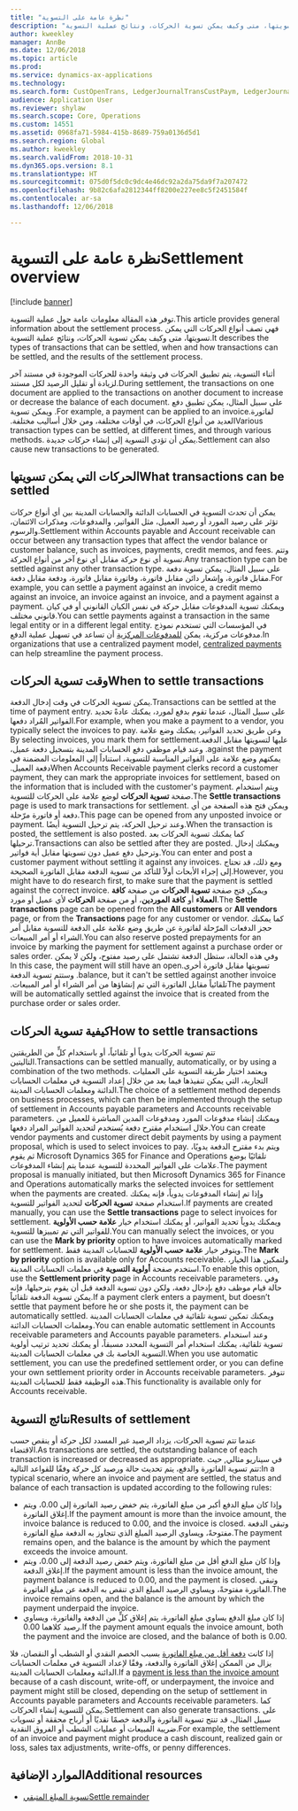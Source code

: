 ```yaml
---
title: "نظرة عامة على التسوية"
description: "توفر هذه المقالة معلومات عامة حول عملية التسوية. فهي تصف أنواع الحركات التي يمكن تسويتها، متى وكيف يمكن تسوية الحركات، ونتائج عملية التسوية."
author: kweekley
manager: AnnBe
ms.date: 12/06/2018
ms.topic: article
ms.prod: 
ms.service: dynamics-ax-applications
ms.technology: 
ms.search.form: CustOpenTrans, LedgerJournalTransCustPaym, LedgerJournalTransVendPaym, VendOpenTrans
audience: Application User
ms.reviewer: shylaw
ms.search.scope: Core, Operations
ms.custom: 14551
ms.assetid: 0968fa71-5984-415b-8689-759a0136d5d1
ms.search.region: Global
ms.author: kweekley
ms.search.validFrom: 2018-10-31
ms.dyn365.ops.version: 8.1
ms.translationtype: HT
ms.sourcegitcommit: 075d0f5dc0c9dc4e46dc92a2da75da9f7a207472
ms.openlocfilehash: 9b82c6afa2812344ff8200e227ee8c5f2451584f
ms.contentlocale: ar-sa
ms.lasthandoff: 12/06/2018

---
```


# <a name="settlement-overview"></a><span data-ttu-id="fb112-104">نظرة عامة على التسوية</span><span class="sxs-lookup"><span data-stu-id="fb112-104">Settlement overview</span></span>

[!include [banner](../includes/banner.md)]

<span data-ttu-id="fb112-105">توفر هذه المقالة معلومات عامة حول عملية التسوية.</span><span class="sxs-lookup"><span data-stu-id="fb112-105">This article provides general information about the settlement process.</span></span> <span data-ttu-id="fb112-106">فهي تصف أنواع الحركات التي يمكن تسويتها، متى وكيف يمكن تسوية الحركات، ونتائج عملية التسوية.</span><span class="sxs-lookup"><span data-stu-id="fb112-106">It describes the types of transactions that can be settled, when and how transactions can be settled, and the results of the settlement process.</span></span>

<span data-ttu-id="fb112-107">أثناء التسوية، يتم تطبيق الحركات في وثيقة واحدة للحركات الموجودة في مستند آخر لزيادة أو تقليل الرصيد لكل مستند.</span><span class="sxs-lookup"><span data-stu-id="fb112-107">During settlement, the transactions on one document are applied to the transactions on another document to increase or decrease the balance of each document.</span></span> <span data-ttu-id="fb112-108">‏‫على سبيل المثال، يمكن تطبيق دفع لفاتورة.</span><span class="sxs-lookup"><span data-stu-id="fb112-108">For example, a payment can be applied to an invoice.</span></span> <span data-ttu-id="fb112-109">ويمكن تسوية العديد من أنواع الحركات، في أوقات مختلفة، ومن خلال أساليب مختلفة.‬</span><span class="sxs-lookup"><span data-stu-id="fb112-109">Various transaction types can be settled, at different times, and through various methods.</span></span> <span data-ttu-id="fb112-110">يمكن أن تؤدي التسوية إلى إنشاء حركات جديدة.</span><span class="sxs-lookup"><span data-stu-id="fb112-110">Settlement can also cause new transactions to be generated.</span></span>

## <a name="what-transactions-can-be-settled"></a><span data-ttu-id="fb112-111">الحركات التي يمكن تسويتها</span><span class="sxs-lookup"><span data-stu-id="fb112-111">What transactions can be settled</span></span>
<span data-ttu-id="fb112-112">يمكن أن تحدث التسوية في الحسابات الدائنة والحسابات المدينة بين أي أنواع حركات تؤثر على رصيد المورد أو رصيد العميل، مثل الفواتير، والمدفوعات، ومذكرات الائتمان، والرسوم.</span><span class="sxs-lookup"><span data-stu-id="fb112-112">Settlement within Accounts payable and Account receivable can occur between any transaction types that affect the vendor balance or customer balance, such as invoices, payments, credit memos, and fees.</span></span> <span data-ttu-id="fb112-113">وتتم تسوية أي نوع حركة مقابل أي نوع آخر من أنواع الحركة.</span><span class="sxs-lookup"><span data-stu-id="fb112-113">Any transaction type can be settled against any other transaction type.</span></span> <span data-ttu-id="fb112-114">على سبيل المثال، يمكن تسوية دفعة مقابل فاتورة، وإشعار دائن مقابل فاتورة، وفاتورة مقابل فاتورة، ودفعة مقابل دفعة.</span><span class="sxs-lookup"><span data-stu-id="fb112-114">For example, you can settle a payment against an invoice, a credit memo against an invoice, an invoice against an invoice, and a payment against a payment.</span></span> <span data-ttu-id="fb112-115">ويمكنك تسوية المدفوعات مقابل حركة في نفس الكيان القانوني أو في كيان قانوني مختلف.</span><span class="sxs-lookup"><span data-stu-id="fb112-115">You can settle payments against a transaction in the same legal entity or in a different legal entity.</span></span> <span data-ttu-id="fb112-116">في المؤسسات التي تستخدم نموذج مدفوعات مركزية، يمكن [للمدفوعات المركزية](set-up-centralized-payments.md) أن تساعد في تسهيل عملية الدفع.</span><span class="sxs-lookup"><span data-stu-id="fb112-116">In organizations that use a centralized payment model, [centralized payments](set-up-centralized-payments.md) can help streamline the payment process.</span></span>

## <a name="when-to-settle-transactions"></a><span data-ttu-id="fb112-117">وقت تسوية الحركات</span><span class="sxs-lookup"><span data-stu-id="fb112-117">When to settle transactions</span></span>
<span data-ttu-id="fb112-118">يمكن تسوية الحركات في وقت إدخال الدفعة.</span><span class="sxs-lookup"><span data-stu-id="fb112-118">Transactions can be settled at the time of payment entry.</span></span> <span data-ttu-id="fb112-119">على سبيل المثال، عندما تقوم بدفع لمورد، يمكنك عادةً تحديد الفواتير المُراد دفعها.</span><span class="sxs-lookup"><span data-stu-id="fb112-119">For example, when you make a payment to a vendor, you typically select the invoices to pay.</span></span> <span data-ttu-id="fb112-120">‏‫وعن طريق تحديد الفواتير، يمكنك وضع علامة عليها لتسويتها مقابل الدفعة.</span><span class="sxs-lookup"><span data-stu-id="fb112-120">By selecting invoices, you mark them for settlement against the payment.</span></span> <span data-ttu-id="fb112-121">وعند قيام موظفي دفع الحسابات المدينة بتسجيل دفعة عميل، يمكنهم وضع علامة على الفواتير المناسبة للتسوية، استناداً إلى المعلومات المضمنة في دفعة العميل.‬</span><span class="sxs-lookup"><span data-stu-id="fb112-121">When Accounts Receivable payment clerks record a customer payment, they can mark the appropriate invoices for settlement, based on the information that is included with the customer's payment.</span></span> <span data-ttu-id="fb112-122">ويتم استخدام صفحة **تسوية الحركات** لوضع علامة على الحركات للتسوية.</span><span class="sxs-lookup"><span data-stu-id="fb112-122">The **Settle transactions** page is used to mark transactions for settlement.</span></span> <span data-ttu-id="fb112-123">ويمكن فتح هذه الصفحة من أي دفعة أو فاتورة مرّحلة.</span><span class="sxs-lookup"><span data-stu-id="fb112-123">This page can be opened from any unposted invoice or payment.</span></span> <span data-ttu-id="fb112-124">وعند ترحيل الحركة، يتم ترحيل التسوية أيضًا.</span><span class="sxs-lookup"><span data-stu-id="fb112-124">When the transaction is posted, the settlement is also posted.</span></span> <span data-ttu-id="fb112-125">كما يمكنك تسوية الحركات بعد ترحيلها.</span><span class="sxs-lookup"><span data-stu-id="fb112-125">Transactions can also be settled after they are posted.</span></span> <span data-ttu-id="fb112-126">ويمكنك إدخال وترحيل دفع عميل دون تسويتها مقابل أية فواتير.</span><span class="sxs-lookup"><span data-stu-id="fb112-126">You can enter and post a customer payment without settling it against any invoices.</span></span> <span data-ttu-id="fb112-127">ومع ذلك، قد تحتاج إلى إجراء الأبحاث أولاً للتأكد من تسوية الدفعة مقابل الفاتورة الصحيحة.</span><span class="sxs-lookup"><span data-stu-id="fb112-127">However, you might have to do research first, to make sure that the payment is settled against the correct invoice.</span></span> <span data-ttu-id="fb112-128">ويمكن فتح صفحة **تسوية الحركات** من صفحة **كافة العملاء** أو **كافة الموردين**، أو من صفحة **الحركات** لأي عميل أو مورد.</span><span class="sxs-lookup"><span data-stu-id="fb112-128">The **Settle transactions** page can be opened from the **All customers** or **All vendors** page, or from the **Transactions** page for any customer or vendor.</span></span> <span data-ttu-id="fb112-129">كما يمكنك حجز الدفعات المرّحلة لفاتورة عن طريق وضع علامة على الدفعة للتسوية مقابل أمر الشراء أو أمر المبيعات.</span><span class="sxs-lookup"><span data-stu-id="fb112-129">You can also reserve posted prepayments for an invoice by marking the payment for settlement against a purchase order or sales order.</span></span> <span data-ttu-id="fb112-130">‏‫وفي هذه الحالة، ستظل الدفعة تشتمل على رصيد مفتوح، ولكن لا يمكن تسويتها مقابل فاتورة أخرى.</span><span class="sxs-lookup"><span data-stu-id="fb112-130">In this case, the payment will still have an open balance, but it can't be settled against another invoice.</span></span> <span data-ttu-id="fb112-131">وستتم تسوية الدفعة تلقائياً مقابل الفاتورة التي تم إنشاؤها من أمر الشراء أو أمر المبيعات.‬</span><span class="sxs-lookup"><span data-stu-id="fb112-131">The payment will be automatically settled against the invoice that is created from the purchase order or sales order.</span></span>

## <a name="how-to-settle-transactions"></a><span data-ttu-id="fb112-132">كيفية تسوية الحركات</span><span class="sxs-lookup"><span data-stu-id="fb112-132">How to settle transactions</span></span>
<span data-ttu-id="fb112-133">تتم تسوية الحركات يدوياً أو تلقائياً، أو باستخدام كلٍّ من الطريقتين التاليتين.</span><span class="sxs-lookup"><span data-stu-id="fb112-133">Transactions can be settled manually, automatically, or by using a combination of the two methods.</span></span> <span data-ttu-id="fb112-134">ويعتمد اختيار طريقة التسوية على العمليات التجارية، التي يمكن تنفيذها فيما بعد من خلال إعداد التسوية في معلمات الحسابات الدائنة ومعلمات الحسابات المدينة.</span><span class="sxs-lookup"><span data-stu-id="fb112-134">The choice of a settlement method depends on business processes, which can then be implemented through the setup of settlement in Accounts payable parameters and Accounts receivable parameters.</span></span> <span data-ttu-id="fb112-135">ويمكنك إنشاء مدفوعات المورد ومدفوعات المدين المباشرة للعميل من خلال استخدام مقترح دفعة يُستخدم لتحديد الفواتير المراد دفعها.</span><span class="sxs-lookup"><span data-stu-id="fb112-135">You can create vendor payments and customer direct debit payments by using a payment proposal, which is used to select invoices to pay.</span></span> <span data-ttu-id="fb112-136">ويتم بدء مقترح الدفعة يدويًا، ثم يقوم Microsoft Dynamics 365 for Finance and Operations تلقائيًا بوضع علامات على الفواتير المحددة للتسوية عندما يتم إنشاء المدفوعات.</span><span class="sxs-lookup"><span data-stu-id="fb112-136">The payment proposal is manually initiated, but then Microsoft Dynamics 365 for Finance and Operations automatically marks the selected invoices for settlement when the payments are created.</span></span> <span data-ttu-id="fb112-137">وإذا تم إنشاء المدفوعات يدوياً، فإنه يمكنك استخدام صفحة **تسوية الحركات** لتحديد الفواتير للتسوية.</span><span class="sxs-lookup"><span data-stu-id="fb112-137">If payments are created manually, you can use the **Settle transactions** page to select invoices for settlement.</span></span> <span data-ttu-id="fb112-138">ويمكنك يدوياً تحديد الفواتير، أو يمكنك استخدام خيار **علامة حسب الأولوية** للفواتير التي تم تمييزها للتسوية.</span><span class="sxs-lookup"><span data-stu-id="fb112-138">You can manually select the invoices, or you can use the **Mark by priority** option to have invoices automatically marked for settlement.</span></span> <span data-ttu-id="fb112-139">ويتوفر خيار **علامة حسب الأولوية** للحسابات المدينة فقط.</span><span class="sxs-lookup"><span data-stu-id="fb112-139">The **Mark by priority** option is available only for Accounts receivable.</span></span> <span data-ttu-id="fb112-140">ولتمكين هذا الخيار، استخدم صفحة **أولوية التسوية** في معلمات الحسابات المدينة.</span><span class="sxs-lookup"><span data-stu-id="fb112-140">To enable this option, use the **Settlement priority** page in Accounts receivable parameters.</span></span> <span data-ttu-id="fb112-141">وفي حالة قيام موظف دفع بإدخال دفعة، ولكن دون تسوية الدفعة قبل أن يقوم بترحيلها، فإنه يمكن تسوية الدفعة تلقائياً.</span><span class="sxs-lookup"><span data-stu-id="fb112-141">If a payment clerk enters a payment, but doesn’t settle that payment before he or she posts it, the payment can be automatically settled.</span></span> <span data-ttu-id="fb112-142">ويمكنك تمكين تسوية تلقائية في معلمات الحسابات المدينة ومعلمات الحسابات الدائنة.</span><span class="sxs-lookup"><span data-stu-id="fb112-142">You can enable automatic settlement in Accounts receivable parameters and Accounts payable parameters.</span></span> <span data-ttu-id="fb112-143">وعند استخدام تسوية تلقائية، يمكنك استخدام أمر التسوية المحدد مسبقاً، أو يمكنك تحديد ترتيب أولوية التسوية الخاصة بك في معلمات الحسابات المدينة.‬</span><span class="sxs-lookup"><span data-stu-id="fb112-143">When you use automatic settlement, you can use the predefined settlement order, or you can define your own settlement priority order in Accounts receivable parameters.</span></span> <span data-ttu-id="fb112-144">تتوفر هذه الوظيفة فقط للحسابات المدينة.</span><span class="sxs-lookup"><span data-stu-id="fb112-144">This functionality is available only for Accounts receivable.</span></span>

## <a name="results-of-settlement"></a><span data-ttu-id="fb112-145">نتائج التسوية</span><span class="sxs-lookup"><span data-stu-id="fb112-145">Results of settlement</span></span>
<span data-ttu-id="fb112-146">عندما تتم تسوية الحركات، يزداد الرصيد غير المسدد لكل حركة أو ينقص حسب الاقتضاء.</span><span class="sxs-lookup"><span data-stu-id="fb112-146">As transactions are settled, the outstanding balance of each transaction is increased or decreased as appropriate.</span></span> <span data-ttu-id="fb112-147">في سيناريو مثالي, حيث تتم تسوية الفاتورة والدفع، يتم تحديث حالة ورصيد كل حركة وفقًا للقواعد التالية:</span><span class="sxs-lookup"><span data-stu-id="fb112-147">In a typical scenario, where an invoice and payment are settled, the status and balance of each transaction is updated according to the following rules:</span></span>

-   <span data-ttu-id="fb112-148">وإذا كان مبلغ الدفع أكبر من مبلغ الفاتورة، يتم خفض رصيد الفاتورة إلى 0.00، ويتم إغلاق الفاتورة.</span><span class="sxs-lookup"><span data-stu-id="fb112-148">If the payment amount is more than the invoice amount, the invoice balance is reduced to 0.00, and the invoice is closed.</span></span> <span data-ttu-id="fb112-149">وتبقى الدفعة مفتوحةً، ويساوي الرصيد المبلغ الذي تتجاوز به الدفعة مبلغ الفاتورة.</span><span class="sxs-lookup"><span data-stu-id="fb112-149">The payment remains open, and the balance is the amount by which the payment exceeds the invoice amount.</span></span>
-   <span data-ttu-id="fb112-150">وإذا كان مبلغ الدفع أقل من مبلغ الفاتورة، ويتم خفض رصيد الدفعة إلى 0.00، ويتم إغلاق الدفعة.</span><span class="sxs-lookup"><span data-stu-id="fb112-150">If the payment amount is less than the invoice amount, the payment balance is reduced to 0.00, and the payment is closed.</span></span> <span data-ttu-id="fb112-151">وتبقى الفاتورة مفتوحةً، ويساوي الرصيد المبلغ الذي تنقص به الدفعة عن مبلغ الفاتورة.</span><span class="sxs-lookup"><span data-stu-id="fb112-151">The invoice remains open, and the balance is the amount by which the payment underpaid the invoice.</span></span>
-   <span data-ttu-id="fb112-152">إذا كان مبلغ الدفع يساوي مبلغ الفاتورة، يتم إغلاق كلٍّ من الدفعة والفاتورة، ويساوي رصيد كلاهما 0.00.</span><span class="sxs-lookup"><span data-stu-id="fb112-152">If the payment amount equals the invoice amount, both the payment and the invoice are closed, and the balance of both is 0.00.</span></span>

<span data-ttu-id="fb112-153">إذا كانت [دفعة أقل من مبلغ الفاتورة](../accounts-payable/vendor-payments-partial-amount.md) بسبب الخصم النقدي أو الشطب أو النقصان، فلا يزال من الممكن إغلاق الفاتورة والدفعة، وفقًا لإعداد التسوية في معلمات الحسابات الدائنة ومعلمات الحسابات المدينة.</span><span class="sxs-lookup"><span data-stu-id="fb112-153">If a [payment is less than the invoice amount](../accounts-payable/vendor-payments-partial-amount.md) because of a cash discount, write-off, or underpayment, the invoice and payment might still be closed, depending on the setup of settlement in Accounts payable parameters and Accounts receivable parameters.</span></span> <span data-ttu-id="fb112-154">كما يمكن للتسوية إنشاء الحركات.</span><span class="sxs-lookup"><span data-stu-id="fb112-154">Settlement can also generate transactions.</span></span> <span data-ttu-id="fb112-155">على سبيل المثال، قد تنتج تسوية الفاتورة والدفعة خصمًا نقديًا أو أرباح محققة أو تسويات ضريبة المبيعات أو عمليات الشطب أو الفروق النقدية.</span><span class="sxs-lookup"><span data-stu-id="fb112-155">For example, the settlement of an invoice and payment might produce a cash discount, realized gain or loss, sales tax adjustments, write-offs, or penny differences.</span></span>


## <a name="additional-resources"></a><span data-ttu-id="fb112-156">الموارد الإضافية</span><span class="sxs-lookup"><span data-stu-id="fb112-156">Additional resources</span></span>
- [<span data-ttu-id="fb112-157">تسوية المبلغ المتبقي</span><span class="sxs-lookup"><span data-stu-id="fb112-157">Settle remainder</span></span>](settle-remainder.md)


